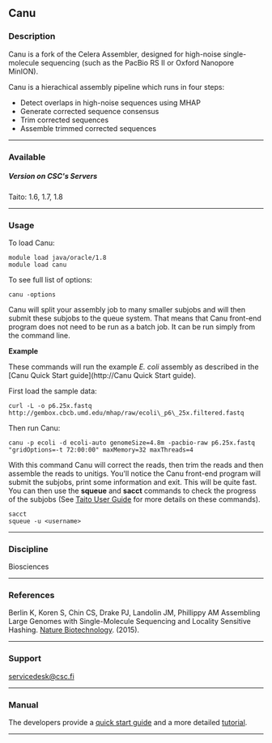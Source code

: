 ## Canu

### Description

Canu is a fork of the Celera Assembler, designed for high-noise single-molecule sequencing (such as the PacBio RS II or Oxford Nanopore MinION).

Canu is a hierachical assembly pipeline which runs in four steps:

*   Detect overlaps in high-noise sequences using MHAP
*   Generate corrected sequence consensus
*   Trim corrected sequences
*   Assemble trimmed corrected sequences

* * *

### Available

##### Version on CSC's Servers

Taito: 1.6, 1.7, 1.8

* * *

### Usage

To load Canu:

    module load java/oracle/1.8
    module load canu
    

To see full list of options:

    canu -options
    

Canu will split your assembly job to many smaller subjobs and will then submit these subjobs to the queue system. That means that Canu front-end program does not need to be run as a batch job. It can be run simply from the command line.

**Example**

These commands will run the example _E. coli_ assembly as described in the [Canu Quick Start guide](http://Canu Quick Start guide).

First load the sample data:

    curl -L -o p6.25x.fastq http://gembox.cbcb.umd.edu/mhap/raw/ecoli\_p6\_25x.filtered.fastq
    

Then run Canu:

    canu -p ecoli -d ecoli-auto genomeSize=4.8m -pacbio-raw p6.25x.fastq "gridOptions=-t 72:00:00" maxMemory=32 maxThreads=4
    

With this command Canu will correct the reads, then trim the reads and then assemble the reads to unitigs. You'll notice the Canu front-end program will submit the subjobs, print some information and exit. This will be quite fast. You can then use the **squeue** and **sacct** commands to check the progress of the subjobs (See [Taito User Guide](https://research.csc.fi/taito-using-slurm-commands-to-execute-batch-jobs) for more details on these commands).

    sacct
    squeue -u <username>

* * *

### Discipline

Biosciences  

* * *

### References

Berlin K, Koren S, Chin CS, Drake PJ, Landolin JM, Phillippy AM Assembling Large Genomes with Single-Molecule Sequencing and Locality Sensitive Hashing. [Nature Biotechnology](http://www.nature.com/nbt/journal/v33/n6/abs/nbt.3238.html). (2015).

* * *

### Support

servicedesk@csc.fi

* * *

### Manual

The developers provide a [quick start guide](http://canu.readthedocs.io/en/stable/quick-start.html) and a more detailed [tutorial](http://canu.readthedocs.io/en/stable/tutorial.html).

* * *